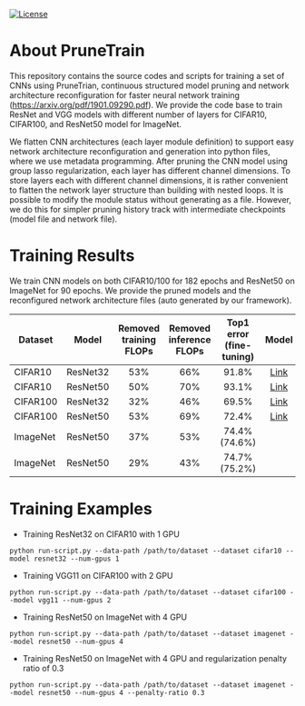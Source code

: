 [![License](https://img.shields.io/badge/License-Apache%202.0-blue.svg)](https://bitbucket.org/lph_tools/prunetrain/src/4ff58b6bf968fb4b6aedef17fca3fa6916d22078/LICENSE.md?at=master&fileviewer=file-view-default)

# About PruneTrain

This repository contains the source codes and scripts for training a set of CNNs using PruneTrian, continuous structured model pruning and network architecture reconfiguration for faster neural network training (https://arxiv.org/pdf/1901.09290.pdf). We provide the code base to train ResNet and VGG models with different number of layers for CIFAR10, CIFAR100, and ResNet50 model for ImageNet.

We flatten CNN architectures (each layer module definition) to support easy network architecture reconfiguration and generation into python files, where we use metadata programming. After pruning the CNN model using group lasso regularization, each layer has different channel dimensions. To store layers each with different channel dimensions, it is rather convenient to flatten the network layer structure than building with nested loops. It is possible to modify the module status without generating as a file. However, we do this for simpler pruning history track with intermediate checkpoints (model file and network file).

# Training Results

We train CNN models on both CIFAR10/100 for 182 epochs and ResNet50 on ImageNet for 90 epochs. We provide the pruned models and the reconfigured network architecture files (auto generated by our framework).

| Dataset        | Model           | Removed training FLOPs | Removed inference FLOPs  | Top1 error (fine-tuning) | Model | Network |
|----------------|:---------------:|:----------------------:|:------------------------:|:------------:|:-----:|:--------------------:|
| CIFAR10        | ResNet32        | 53%                    |   66%                    | 91.8%        |[Link](https://bitbucket.org/lph_tools/prunetrain/downloads/model_cifar10_resnet32.tar) | [Link](https://bitbucket.org/lph_tools/prunetrain/downloads/arch_cifar10_resnet32.py)|
| CIFAR10        | ResNet50        | 50%                    |   70%                    | 93.1%        |[Link](https://bitbucket.org/lph_tools/prunetrain/downloads/model_cifar10_resnet50.tar) | [Link](https://bitbucket.org/lph_tools/prunetrain/downloads/arch_cifar10_resnet50.py)|
| CIFAR100       | ResNet32        | 32%                    |   46%                    | 69.5%        |[Link](https://bitbucket.org/lph_tools/prunetrain/downloads/model_cifar100_resnet32.tar) | [Link](https://bitbucket.org/lph_tools/prunetrain/downloads/arch_cifar100_resnet32.py)|
| CIFAR100       | ResNet50        | 53%                    |   69%                    | 72.4%        |[Link](https://bitbucket.org/lph_tools/prunetrain/downloads/model_cifar100_resnet50.tar) | [Link](https://bitbucket.org/lph_tools/prunetrain/downloads/arch_cifar100_resnet50.py)|
| ImageNet       | ResNet50        | 37%                    |   53%                    | 74.4% (74.6%)|       |                      |
| ImageNet       | ResNet50        | 29%                    |   43%                    | 74.7% (75.2%)|       |                      |


# Training Examples

* Training ResNet32 on CIFAR10 with 1 GPU
```
python run-script.py --data-path /path/to/dataset --dataset cifar10 --model resnet32 --num-gpus 1
```

* Training VGG11 on CIFAR100 with 2 GPU
```
python run-script.py --data-path /path/to/dataset --dataset cifar100 --model vgg11 --num-gpus 2
```

* Training ResNet50 on ImageNet with 4 GPU
```
python run-script.py --data-path /path/to/dataset --dataset imagenet --model resnet50 --num-gpus 4
```

* Training ResNet50 on ImageNet with 4 GPU and regularization penalty ratio of 0.3
```
python run-script.py --data-path /path/to/dataset --dataset imagenet --model resnet50 --num-gpus 4 --penalty-ratio 0.3
```
